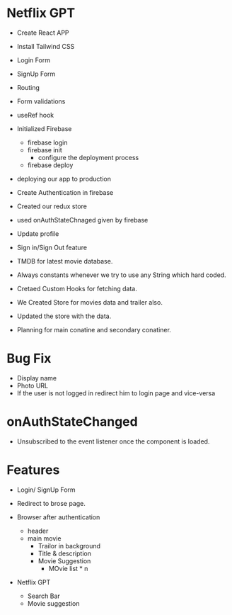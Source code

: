 # Netflix GPT
- Create React APP
- Install Tailwind CSS
- Login Form
- SignUp Form
- Routing
- Form validations
- useRef hook
- Initialized Firebase 
  - firebase login
  - firebase init
    - configure the deployment process
  - firebase deploy
- deploying our app to production
- Create Authentication in firebase
- Created our redux store
- used onAuthStateChnaged given by firebase
- Update profile
- Sign in/Sign Out feature 
- TMDB for latest movie database.
- Always constants whenever we try to use any String which hard coded.

- Cretaed Custom Hooks for fetching data.
- We Created Store for movies data and trailer also.
- Updated the store with the data.
- Planning for main conatine and secondary conatiner.

# Bug Fix
- Display name
- Photo URL
- If the user is not logged in redirect him to login page and vice-versa

# onAuthStateChanged 
- Unsubscribed to the event listener once the component is loaded.

# Features
- Login/ SignUp Form 
- Redirect to brose page.
- Browser after authentication
    - header
    - main movie
        - Trailor in background 
        - Title & description
        - Movie Suggestion 
            - MOvie list * n

- Netflix GPT
  - Search Bar
  - Movie suggestion 
